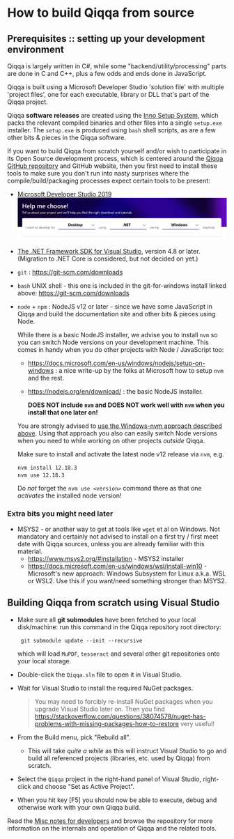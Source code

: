 # How to build Qiqqa from source

<toc/>

## Prerequisites :: setting up your development environment

Qiqqa is largely written in C#, while some "backend/utility/processing" parts are done in C and C++, plus a few odds and ends done in JavaScript.

Qiqqa is built using a Microsoft Developer Studio 'solution file' with multiple 'project files', one for each executable, library or DLL that's part of the Qiqqa project.

Qiqqa **software releases** are created using the [Inno Setup System](https://jrsoftware.org/isinfo.php), which packs the relevant compiled binaries and other files into a single `setup.exe` installer. The `setup.exe` is produced using `bash` shell scripts, as are a few other bits & pieces in the Qiqqa software.

If you want to build Qiqqa from scratch yourself and/or wish to participate in its Open Source development process, which is centered around the [Qiqqa GitHub repository](https://github.com/jimmejardine/qiqqa-open-source) and GitHub website, then you first need to install these tools to make sure you don't run into nasty surprises where the compile/build/packaging processes expect certain tools to be present:

* [Microsoft Developer Studio 2019 ![](assets/visualstudio-help-me-choose.png)](https://visualstudio.microsoft.com/)

* [The .NET Framework SDK for Visual Studio](https://dotnet.microsoft.com/download/visual-studio-sdks), version 4.8 or later. (Migration to .NET Core is considered, but not decided on yet.)

* `git` : https://git-scm.com/downloads

* `bash` UNIX shell - this one is included in the git-for-windows install linked above: https://git-scm.com/downloads

* `node` + `npm` : NodeJS v12 or later - since we have some JavaScript in Qiqqa and build the documentation site and other bits & pieces using Node.
  
  While there is a basic NodeJS installer, we advise you to install `nvm` so you can switch Node versions on your development machine. This comes in handy when you do other projects with Node / JavaScript too:
  
  * https://docs.microsoft.com/en-us/windows/nodejs/setup-on-windows : a nice write-up by the folks at Microsoft how to setup `nvm` and the rest.
  
  * https://nodejs.org/en/download/ : the basic NodeJS installer. 
    
    **DOES NOT include `nvm` and DOES NOT work well with `nvm` when you install that one later on!**
  
  You are strongly advised to [use the Windows-nvm approach described above](https://docs.microsoft.com/en-us/windows/nodejs/setup-on-windows). Using that approach you also can easily switch Node versions when you need to while working on other projects *outside* Qiqqa.
  
  Make sure to install and activate the latest node v12 release via `nvm`, e.g. 
  
  ````bash
  nvm install 12.18.3
  nvm use 12.18.3
  ````
  
  Do *not* forget the `nvm use <version>` command there as that one *activates* the installed node version!

### Extra bits you might need later

* MSYS2 - or another way to get at tools like `wget` et al on Windows. Not mandatory and certainly not advised to install on a first try / first meet date with Qiqqa sources, unless you are already familiar with this material.
  * https://www.msys2.org/#installation - MSYS2 installer
  * https://docs.microsoft.com/en-us/windows/wsl/install-win10 - Microsoft's new approach: Windows Subsystem for Linux a.k.a. WSL or WSL2. Use this if you want/need something stronger than MSYS2.

## Building Qiqqa from scratch using Visual Studio

* Make sure all **git submodules** have been fetched to your local disk/machine: run this command in the Qiqqa repository root directory:
  
  ````
   git submodule update --init --recursive
  ````
  
  which will load `MuPDF`, `tesseract` and several other git repositories onto your local storage.

* Double-click the `Qiqqa.sln` file to open it in Visual Studio.

* Wait for Visual Studio to install the required NuGet packages.
  
   > 
   > You may need to forcibly re-install NuGet packages when you upgrade Visual Studio later on. Then you find https://stackoverflow.com/questions/38074578/nuget-has-problems-with-missing-packages-how-to-restore very useful!

* From the Build menu, pick "Rebuild all".
  
  * This will take *quite a while* as this will instruct Visual Studio to go and build all referenced projects (libraries, etc. used by Qiqqa) from scratch.
* Select the `Qiqqa` project in the right-hand panel of Visual Studio, right-click and choose "Set as Active Project".

* When you hit key \[F5\] you should now be able to execute, debug and otherwise work with your own Qiqqa build.

Read the [Misc notes for developers](Misc%20notes%20for%20developers.md) and browse the repository for more information on the internals and operation of Qiqqa and the related tools.
